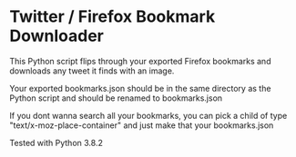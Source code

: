 # Twitter / Firefox Bookmark Downloader

This Python script flips through your exported Firefox bookmarks and downloads any tweet it finds with an image.

Your exported bookmarks.json should be in the same directory as the Python script and should be renamed to bookmarks.json

If you dont wanna search all your bookmarks, you can pick a child of type "text/x-moz-place-container" and just make that your bookmarks.json

Tested with Python 3.8.2
